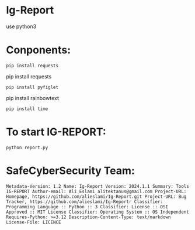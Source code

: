 # Ig-Report

use python3

# Conponents:
```
pip install requests
```
pip install requests
```
pip install pyfiglet
```
pip install rainbowtext
```
pip install time
```

# To start IG-REPORT:
```
python report.py
```

# SafeCyberSecurity Team:
```
Metadata-Version: 1.2 Name: Ig-Report Version: 2024.1.1 Summary: Tools IG-REPORT Author-email: Ali Eslami alitektanus@gmail.com Project-URL: Homepage, https://github.com/alieslami/Ig-Report.git Project-URL: Bug Tracker, https://github.com/alieslami/Ig-Reportr Classifier: Programming Language :: Python :: 3 Classifier: License :: OSI Approved :: MIT License Classifier: Operating System :: OS Independent Requires-Python: >=3.12 Description-Content-Type: text/markdown License-File: LICENCE
```
